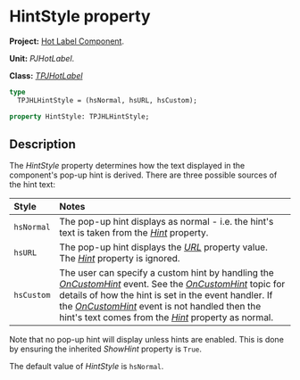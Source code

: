 # HintStyle property #

**Project:** [Hot Label Component](HotLabelComponent.md).

**Unit:** _PJHotLabel_.

**Class:** _[TPJHotLabel](TPJHotLabel.md)_

```pascal
type
  TPJHLHintStyle = (hsNormal, hsURL, hsCustom);

property HintStyle: TPJHLHintStyle;
```

## Description ##

The _HintStyle_ property determines how the text displayed in the component's pop-up hint is derived. There are three possible sources of the hint text:

| **Style** | **Notes** |
|:----------|:----------|
| `hsNormal` | The pop-up hint displays as normal - i.e. the hint's text is taken from the _[Hint](TPJHotLabelHint.md)_ property. |
| `hsURL` | The pop-up hint displays the _[URL](TPJHotLabelURL.md)_ property value. The _[Hint](TPJHotLabelHint.md)_ property is ignored. |
| `hsCustom` | The user can specify a custom hint by handling the _[OnCustomHint](TPJHotLabelOnCustomHint.md)_ event. See the _[OnCustomHint](TPJHotLabelOnCustomHint.md)_ topic for details of how the hint is set in the event handler. If the _[OnCustomHint](TPJHotLabelOnCustomHint.md)_ event is not handled then the hint's text comes from the _[Hint](TPJHotLabelHint.md)_ property as normal. |

Note that no pop-up hint will display unless hints are enabled. This is done by ensuring the inherited _ShowHint_ property is `True`.

The default value of _HintStyle_ is `hsNormal`.